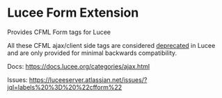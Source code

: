 # Lucee Form Extension

Provides CFML Form tags for Lucee

All these CFML ajax/client side tags are considered [deprecated](https://docs.lucee.org/reference/deprecated.html) in Lucee and are only provided for minimal backwards compatibility.

Docs: https://docs.lucee.org/categories/ajax.html

Issues: https://luceeserver.atlassian.net/issues/?jql=labels%20%3D%20%22cfform%22
